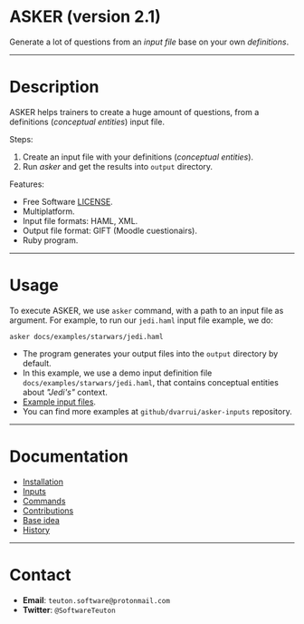 # ASKER (version 2.1)

Generate a lot of questions from an _input file_ base on your own _definitions_.

---
# Description

ASKER helps trainers to create a huge amount of questions, from a definitions (_conceptual entities_) input file.

Steps:

1. Create an input file with your definitions (_conceptual entities_).
1. Run _asker_ and get the results into `output` directory.

Features:

* Free Software [LICENSE](LICENSE).
* Multiplatform.
* Input file formats: HAML, XML.
* Output file format: GIFT (Moodle cuestionairs).
* Ruby program.

---
# Usage

To execute ASKER, we use `asker` command, with a path to an input file as argument. For example, to run our `jedi.haml` input file example, we do:

```
asker docs/examples/starwars/jedi.haml
```

* The program generates your output files into the `output` directory by default.
* In this example, we use a demo input definition file `docs/examples/starwars/jedi.haml`, that contains conceptual entities about _"Jedi's"_ context.
* [Example input files](docs/examples).
* You can find more examples at `github/dvarrui/asker-inputs` repository.

---
# Documentation

* [Installation](./docs/install/README.md)
* [Inputs](./docs/inputs/README.md)
* [Commands](./docs/commands.md)
* [Contributions](./docs/contributions.md)
* [Base idea](./docs/idea.md)
* [History](./docs/history.md)

---
# Contact

* **Email**: `teuton.software@protonmail.com`
* **Twitter**: `@SoftwareTeuton`
